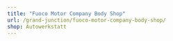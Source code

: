 ```yaml
---
title: "Fuoco Motor Company Body Shop"
url: /grand-junction/fuoco-motor-company-body-shop/
shop: Autowerkstatt
---
```

